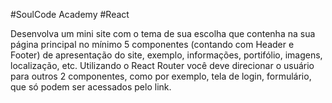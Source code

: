 #SoulCode Academy
#React
  
  Desenvolva
um mini site com o tema de sua escolha que contenha na sua página principal no mínimo
5 componentes  (contando com Header e
Footer) de apresentação do site, exemplo, informações, portifólio, imagens,
localização, etc. Utilizando o React Router você deve direcionar o usuário
para  outros 2 componentes, como por
exemplo, tela de login, formulário, que só podem ser acessados pelo link.
